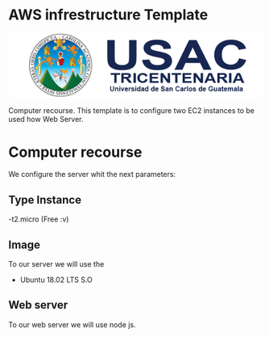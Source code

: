 # AWS infrestructure Template

![Alt text](/images/usac.png?raw=true "Logo de usac")

Computer recourse. 
This template is to configure two EC2 instances to be used how Web Server. 

# Computer recourse
We configure the server whit the next parameters:
## Type Instance
-t2.micro (Free :v)

## Image
To our server we will use the
- Ubuntu 18.02 LTS S.O

## Web server 
To our web server we will use node js.

